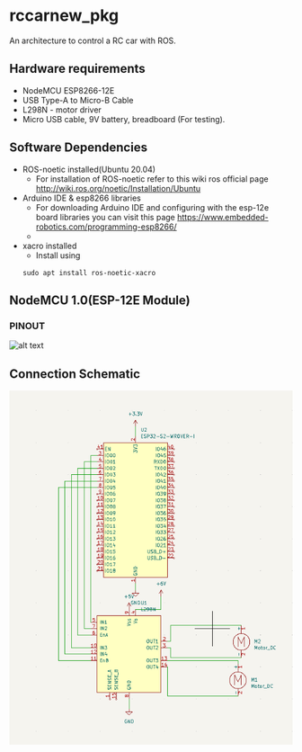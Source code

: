 # rccarnew_pkg

An architecture to control a RC car with ROS.

## Hardware requirements

-   NodeMCU ESP8266-12E
-   USB Type-A to Micro-B Cable
-   L298N - motor driver
-   Micro USB cable, 9V battery, breadboard (For testing).

## Software Dependencies

-   ROS-noetic installed(Ubuntu 20.04)
    -   For installation of ROS-noetic refer to this wiki ros official page
        http://wiki.ros.org/noetic/Installation/Ubuntu
-   Arduino IDE & esp8266 libraries
    -   For downloading Arduino IDE and configuring with the esp-12e board libraries you can visit this page
        https://www.embedded-robotics.com/programming-esp8266/
    -
-   xacro installed
    -   Install using
    ```
    sudo apt install ros-noetic-xacro
    ```

## NodeMCU 1.0(ESP-12E Module)

### PINOUT

![alt text](https://www.embedded-robotics.com/wp-content/uploads/2021/05/NodeMCU-ESP8266-v1.0-Pinout-1024x538.png)

## Connection Schematic

![alt text](https://github.com/ec21b1006/rc_car_pkg/blob/main/assets/schmtic.png)
